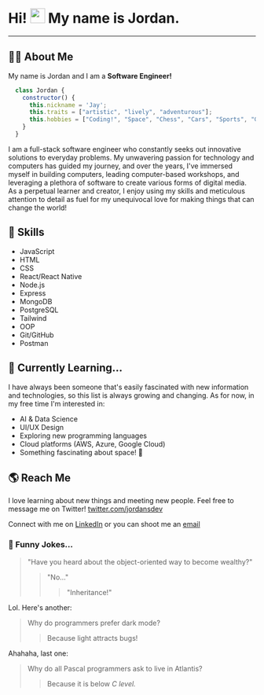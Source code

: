 # Hi! <img src="https://raw.githubusercontent.com/iampavangandhi/iampavangandhi/master/gifs/Hi.gif" width="30px"> My name is Jordan.
---
## :man_technologist: About Me
My name is Jordan and I am a **Software Engineer!**

```javascript
  class Jordan {
    constructor() {
      this.nickname = 'Jay';
      this.traits = ["artistic", "lively", "adventurous"];
      this.hobbies = ["Coding!", "Space", "Chess", "Cars", "Sports", "Gaming"];
    }
  }
  ```

<p>
I am a full-stack software engineer who constantly seeks out innovative solutions to everyday problems. My unwavering passion for technology and computers has guided my journey, and over the years, I've immersed myself in building computers, leading computer-based workshops, and leveraging a plethora of software to create various forms of digital media. As a perpetual learner and creator, I enjoy using my skills and meticulous attention to detail as fuel for my unequivocal love for making things that can change the world!
</p>

## :wrench: Skills

* JavaScript
* HTML
* CSS
* React/React Native
* Node.js
* Express
* MongoDB
* PostgreSQL
* Tailwind
* OOP
* Git/GitHub
* Postman

## :rocket: Currently Learning...

I have always been someone that's easily fascinated with new information and technologies, so this list is always growing and changing. As for now, in my free time I'm interested in:
* AI & Data Science
* UI/UX Design
* Exploring new programming languages
* Cloud platforms (AWS, Azure, Google Cloud)
* Something fascinating about space! :rocket:

## :earth_americas: Reach Me

I love learning about new things and meeting new people. Feel free to message me on Twitter! [twitter.com/jordansdev](https://twitter.com/jordansdev)

Connect with me on [LinkedIn](https://www.linkedin.com/in/jordansdev/) or you can shoot me an [email](mailto:jsmallsdev@gmail.com)

### :microphone: Funny Jokes...

> "Have you heard about the object-oriented way to become wealthy?"
>> "No..."
>>> "Inheritance!"

Lol. Here's another:

> Why do programmers prefer dark mode?
>> Because light attracts bugs!

Ahahaha, last one:

> Why do all Pascal programmers ask to live in Atlantis?
>> Because it is below *C level.*

